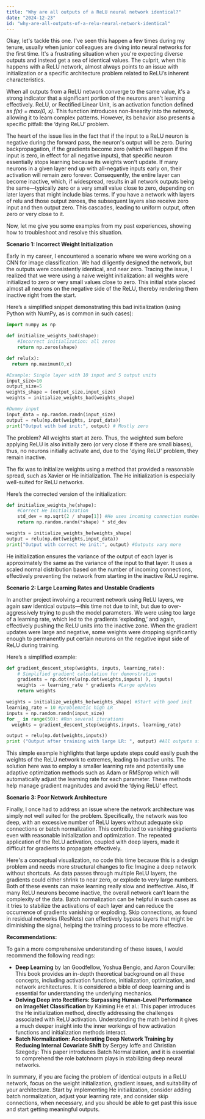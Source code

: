 ```yaml
---
title: "Why are all outputs of a ReLU neural network identical?"
date: "2024-12-23"
id: "why-are-all-outputs-of-a-relu-neural-network-identical"
---
```


Okay, let's tackle this one. I've seen this happen a few times during my tenure, usually when junior colleagues are diving into neural networks for the first time. It's a frustrating situation when you're expecting diverse outputs and instead get a sea of identical values. The culprit, when this happens with a ReLU network, almost always points to an issue with initialization or a specific architecture problem related to ReLU’s inherent characteristics.

When all outputs from a ReLU network converge to the same value, it's a strong indicator that a significant portion of the neurons aren't learning effectively. ReLU, or Rectified Linear Unit, is an activation function defined as *f(x) = max(0, x)*. This function introduces non-linearity into the network, allowing it to learn complex patterns. However, its behavior also presents a specific pitfall: the ‘dying ReLU’ problem.

The heart of the issue lies in the fact that if the input to a ReLU neuron is negative during the forward pass, the neuron's output will be zero. During backpropagation, if the gradients become zero (which will happen if the input is zero, in effect for all negative inputs), that specific neuron essentially stops learning because its weights won't update. If many neurons in a given layer end up with all-negative inputs early on, their activation will remain zero forever. Consequently, the entire layer can become inactive, which, if widespread, results in all network outputs being the same—typically zero or a very small value close to zero, depending on later layers that might include bias terms. If you have a network with layers of relu and those output zeroes, the subsequent layers also receive zero input and then output zero. This cascades, leading to uniform output, often zero or very close to it.

Now, let me give you some examples from my past experiences, showing how to troubleshoot and resolve this situation.

**Scenario 1: Incorrect Weight Initialization**

Early in my career, I encountered a scenario where we were working on a CNN for image classification. We had diligently designed the network, but the outputs were consistently identical, and near zero. Tracing the issue, I realized that we were using a naive weight initialization: all weights were initialized to zero or very small values close to zero. This initial state placed almost all neurons on the negative side of the ReLU, thereby rendering them inactive right from the start.

Here’s a simplified snippet demonstrating this bad initialization (using Python with NumPy, as is common in such cases):

```python
import numpy as np

def initialize_weights_bad(shape):
    #Incorrect initialization: all zeros
    return np.zeros(shape)

def relu(x):
  return np.maximum(0,x)

#Example: Single layer with 10 input and 5 output units
input_size=10
output_size=5
weights_shape = (output_size,input_size)
weights = initialize_weights_bad(weights_shape)

#Dummy input
input_data = np.random.randn(input_size)
output = relu(np.dot(weights, input_data))
print("Output with bad init:", output) # Mostly zero
```
The problem?  All weights start at zero. Thus, the weighted sum before applying ReLU is also initially zero (or very close if there are small biases), thus, no neurons initially activate and, due to the 'dying ReLU' problem, they remain inactive.

The fix was to initialize weights using a method that provided a reasonable spread, such as Xavier or He initialization. The He initialization is especially well-suited for ReLU networks.

Here’s the corrected version of the initialization:

```python
def initialize_weights_he(shape):
    #Correct He Initialization
    std_dev = np.sqrt(2 / shape[1]) #He uses incoming connection number for std dev.
    return np.random.randn(*shape) * std_dev

weights = initialize_weights_he(weights_shape)
output = relu(np.dot(weights,input_data))
print("Output with correct He init:", output) #Outputs vary more
```
He initialization ensures the variance of the output of each layer is approximately the same as the variance of the input to that layer. It uses a scaled normal distribution based on the number of incoming connections, effectively preventing the network from starting in the inactive ReLU regime.

**Scenario 2: Large Learning Rates and Unstable Gradients**

In another project involving a recurrent network using ReLU layers, we again saw identical outputs—this time not due to init, but due to over-aggressively trying to push the model parameters. We were using too large of a learning rate, which led to the gradients ‘exploding,’ and again, effectively pushing the ReLU units into the inactive zone. When the gradient updates were large and negative, some weights were dropping significantly enough to permanently put certain neurons on the negative input side of ReLU during training.

Here’s a simplified example:

```python
def gradient_descent_step(weights, inputs, learning_rate):
    # Simplified gradient calculation for demonstration
    gradients = np.dot(relu(np.dot(weights,inputs) ), inputs)
    weights -= learning_rate * gradients #Large updates
    return weights

weights = initialize_weights_he(weights_shape) #Start with good init
learning_rate = 10 #problematic high LR
inputs = np.random.randn(input_size)
for _ in range(50): #Run several iterations
  weights = gradient_descent_step(weights,inputs, learning_rate)

output = relu(np.dot(weights,inputs))
print ("Output after training with large LR: ", output) #All outputs similar and probably low or zero.

```

This simple example highlights that large update steps could easily push the weights of the ReLU network to extremes, leading to inactive units. The solution here was to employ a smaller learning rate and potentially use adaptive optimization methods such as Adam or RMSprop which will automatically adjust the learning rate for each parameter. These methods help manage gradient magnitudes and avoid the ‘dying ReLU’ effect.

**Scenario 3: Poor Network Architecture**

Finally, I once had to address an issue where the network architecture was simply not well suited for the problem. Specifically, the network was too deep, with an excessive number of ReLU layers without adequate skip connections or batch normalization. This contributed to vanishing gradients even with reasonable initialization and optimization. The repeated application of the ReLU activation, coupled with deep layers, made it difficult for gradients to propagate effectively.

Here's a conceptual visualization, no code this time because this is a design problem and needs more structural changes to fix: Imagine a deep network without shortcuts. As data passes through multiple ReLU layers, the gradients could either shrink to near zero, or explode to very large numbers. Both of these events can make learning really slow and ineffective. Also, If many ReLU neurons become inactive, the overall network can’t learn the complexity of the data. Batch normalization can be helpful in such cases as it tries to stabilize the activations of each layer and can reduce the occurrence of gradients vanishing or exploding. Skip connections, as found in residual networks (ResNets) can effectively bypass layers that might be diminishing the signal, helping the training process to be more effective.

**Recommendations:**

To gain a more comprehensive understanding of these issues, I would recommend the following readings:

*   **Deep Learning** by Ian Goodfellow, Yoshua Bengio, and Aaron Courville: This book provides an in-depth theoretical background on all these concepts, including activation functions, initialization, optimization, and network architectures. It is considered a bible of deep learning and is essential for understanding the underlying mechanics.
*   **Delving Deep into Rectifiers: Surpassing Human-Level Performance on ImageNet Classification** by Kaiming He et al.: This paper introduces the He initialization method, directly addressing the challenges associated with ReLU activation. Understanding the math behind it gives a much deeper insight into the inner workings of how activation functions and initialization methods interact.
*   **Batch Normalization: Accelerating Deep Network Training by Reducing Internal Covariate Shift** by Sergey Ioffe and Christian Szegedy: This paper introduces Batch Normalization, and it is essential to comprehend the role batchnorm plays in stabilizing deep neural networks.

In summary, if you are facing the problem of identical outputs in a ReLU network, focus on the weight initialization, gradient issues, and suitability of your architecture. Start by implementing He initialization, consider adding batch normalization, adjust your learning rate, and consider skip connections, when necessary, and you should be able to get past this issue and start getting meaningful outputs.
